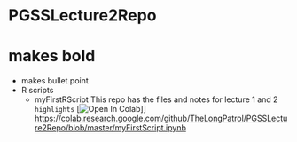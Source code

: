 # PGSSLecture2Repo
# makes bold
- makes bullet point
- R scripts
  - myFirstRScript
This repo has the files and notes for lecture 1 and 2
`highlights`
[![Open In Colab](https://colab.research.google.com/assets/colab-badge.svg)]]
https://colab.research.google.com/github/TheLongPatrol/PGSSLecture2Repo/blob/master/myFirstScript.ipynb
